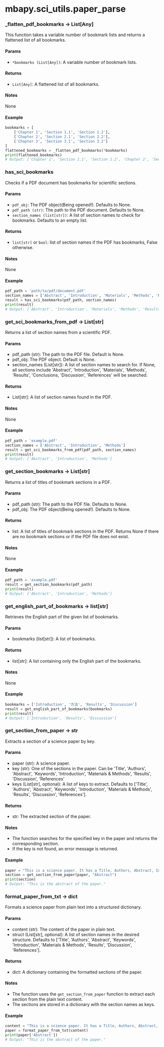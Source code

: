 # mbapy.sci_utils.paper_parse

### _flatten_pdf_bookmarks -> List[Any]
This function takes a variable number of bookmark lists and returns a flattened list of all bookmarks.

#### Params
- `*bookmarks (List[Any])`: A variable number of bookmark lists.

#### Returns
- `List[Any]`: A flattened list of all bookmarks.

#### Notes
None

#### Example
```python
bookmarks = [
    ['Chapter 1', 'Section 1.1', 'Section 1.2'],
    ['Chapter 2', 'Section 2.1', 'Section 2.2'],
    ['Chapter 3', 'Section 3.1', 'Section 3.2']
]
flattened_bookmarks = _flatten_pdf_bookmarks(*bookmarks)
print(flattened_bookmarks)
# Output: ['Chapter 1', 'Section 1.1', 'Section 1.2', 'Chapter 2', 'Section 2.1', 'Section 2.2', 'Chapter 3', 'Section 3.1', 'Section 3.2']
```

### has_sci_bookmarks
Checks if a PDF document has bookmarks for scientific sections.

#### Params
- `pdf_obj`: The PDF object(Being opened!). Defaults to None.
- `pdf_path (str)`: The path to the PDF document. Defaults to None.
- `section_names (list[str])`: A list of section names to check for bookmarks. Defaults to an empty list.

#### Returns
- `list[str]` or `bool`: list of section names if the PDF has bookmarks, False otherwise.

#### Notes
None

#### Example
```python
pdf_path = 'path/to/pdf/document.pdf'
section_names = ['Abstract', 'Introduction', 'Materials', 'Methods', 'Results', 'Discussion', 'References']
result = has_sci_bookmarks(pdf_path, section_names)
print(result)
# Output: ['Abstract', 'Introduction', 'Materials', 'Methods', 'Results', 'Discussion', 'References']
```

### get_sci_bookmarks_from_pdf -> List[str]
Returns a list of section names from a scientific PDF.

#### Params
- pdf_path (str): The path to the PDF file. Default is None.
- pdf_obj: The PDF object. Default is None.
- section_names (List[str]): A list of section names to search for. If None, all sections include 'Abstract', 'Introduction', 'Materials', 'Methods', 'Results', 'Conclusions, 'Discussion', 'References' will be searched.

#### Returns
- List[str]: A list of section names found in the PDF.

#### Notes
None

#### Example
```python
pdf_path = 'example.pdf'
section_names = ['Abstract', 'Introduction', 'Methods']
result = get_sci_bookmarks_from_pdf(pdf_path, section_names)
print(result)
# Output: ['Abstract', 'Introduction', 'Methods']
```

### get_section_bookmarks -> List[str]
Returns a list of titles of bookmark sections in a PDF.

#### Params
- pdf_path (str): The path to the PDF file. Defaults to None.
- pdf_obj: The PDF object(Being opened!). Defaults to None.

#### Returns
- list: A list of titles of bookmark sections in the PDF. Returns None if there are no bookmark sections or if the PDF file does not exist.

#### Notes
None

#### Example
```python
pdf_path = 'example.pdf'
result = get_section_bookmarks(pdf_path)
print(result)
# Output: ['Abstract', 'Introduction', 'Methods']
```

### get_english_part_of_bookmarks -> list[str]
Retrieves the English part of the given list of bookmarks.

#### Params
- bookmarks (list[str]): A list of bookmarks.

#### Returns
- list[str]: A list containing only the English part of the bookmarks.

#### Notes
None

#### Example
```python
bookmarks = ['Introduction', '方法', 'Results', 'Discussion']
result = get_english_part_of_bookmarks(bookmarks)
print(result)
# Output: ['Introduction', 'Results', 'Discussion']
```

### get_section_from_paper -> str
Extracts a section of a science paper by key.

#### Params
- paper (str): A science paper.
- key (str): One of the sections in the paper. Can be 'Title', 'Authors', 'Abstract', 'Keywords', 'Introduction', 'Materials & Methods', 'Results', 'Discussion', 'References'
- keys (List[str], optional): A list of keys to extract. Defaults to ['Title', 'Authors', 'Abstract', 'Keywords', 'Introduction', 'Materials & Methods', 'Results', 'Discussion', 'References'].

#### Returns
- str: The extracted section of the paper.

#### Notes
- The function searches for the specified key in the paper and returns the corresponding section.
- If the key is not found, an error message is returned.

#### Example
```python
paper = "This is a science paper. It has a Title, Authors, Abstract, Introduction, and References."
section = get_section_from_paper(paper, "Abstract")
print(section)
# Output: "This is the abstract of the paper."
```

### format_paper_from_txt -> dict
Formats a science paper from plain text into a structured dictionary.

#### Params
- content (str): The content of the paper in plain text.
- struct (List[str], optional): A list of section names in the desired structure. Defaults to ['Title', 'Authors', 'Abstract', 'Keywords', 'Introduction', 'Materials & Methods', 'Results', 'Discussion', 'References'].

#### Returns
- dict: A dictionary containing the formatted sections of the paper.

#### Notes
- The function uses the `get_section_from_paper` function to extract each section from the plain text content.
- The sections are stored in a dictionary with the section names as keys.

#### Example
```python
content = "This is a science paper. It has a Title, Authors, Abstract, Introduction, and References."
paper = format_paper_from_txt(content)
print(paper['Abstract'])
# Output: "This is the abstract of the paper."
```